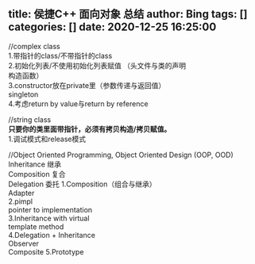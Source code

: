 title: 侯捷C++ 面向对象 总结
author: Bing
tags: []
categories: []
date: 2020-12-25 16:25:00
---
//complex class  
1.带指针的class/不带指针的class  
2.初始化列表/不使用初始化列表赋值 （头文件与类的声明   
构造函数）   
3.constructor放在private里（参数传递与返回值）  
singleton  
4.考虑return by value与return by reference  

//string class  
**只要你的类里面带指针，必须有拷贝构造/拷贝赋值。**  
1.调试模式和release模式   

//Object Oriented Programming, Object Oriented Design (OOP, OOD)  
Inheritance 继承  
Composition 复合  
Delegation 委托
1.Composition（组合与继承）  
Adapter  
2.pimpl   
pointer to implementation  
3.Inheritance with virtual  
template method  
4.Delegation + Inheritance   
Observer  
Composite
5.Prototype